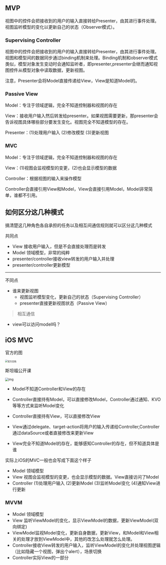 ## MVP

视图中的控件会把接收到的用户的输入直接转给Presenter，由其进行事件处理。视图监听模型的变化以更新自己的状态（Observer模式）。

### Supervising Controller

视图中的控件会把接收到的用户的输入直接转给Presenter，由其进行事件处理。视图和模型间的数据同步通过binding机制来处理。Binding机制和observer模式类似，模型对象发生变动时会通知监听者，即presenter,presenter会继而通知视图控件从模型对象中读取数据，更新视图。

注意，Presenter会将Model直接传递给View，View是知道Model的。

### Passive View

Model：专注于领域逻辑，完全不知道控制器和视图的存在

View：接收用户输入然后转发给presenter。如果视图需要更新，那presenter会告诉视图具体哪些部分要发生变化。视图完全不知道模型的存在。

Presenter：(1)处理用户输入 (2)修改模型 (3)更新视图                                                                                                           
### MVC

Model：专注于领域逻辑，完全不知道控制器和视图的存在

View：(1)视图会监视模型的变更，(2)也会显示模型的数据

Controller：根据视图的输入来操作模型

Controller会直接引用View和Model，View会直接引用Model，Model非常简单，谁都不引用。



## 如何区分这几种模式

搞清楚这几种角色各自承担的任务以及相互间通信规则就可以区分这几种模式

共同点

* View 接收用户输入，但是不会直接处理而是转发
* Model 领域模型，非常的纯粹
* presenter/controller接收view转发的用户输入并处理
* presenter/controller更新模型
----------------------------------
不同点
* 谁来更新视图
	* 视图监听模型变化，更新自己的状态（Supervising Controller）
	* presenter直接更新视图状态（Passive View）


> 相互通信

* view可以访问model吗？

  

## iOS MVC

官方的图

<img src="https://developer.apple.com/library/archive/documentation/General/Conceptual/DevPedia-CocoaCore/Art/model_view_controller_2x.png" alt="官方文档" style="zoom: 50%;" />


斯坦福公开课

<img src="https://upload-images.jianshu.io/upload_images/8829003-4270fb02a1c1c749.png?imageMogr2/auto-orient/strip|imageView2/2/w/700" alt="img" style="zoom: 67%;" />



* Model不知道Controller和View的存在

* Controller直接持有Model，可以直接修改Model，Controller通过通知、KVO等等方式来监听Model变化
* Controller直接持有View，可以直接修改View
* View通过delegate、target-action将用户的输入传递给Controller,Controller通过dataSource或者直接修改来更新View

* View完全不知道Model的存在，能够感知Controller的存在，但不知道具体是谁

实际上iOS的MVC一般也会写成下面这个样子

* Model 领域模型
* View 视图会监视模型的变更，也会显示模型的数据。View直接访问了Model
* Controller  (1)处理用户输入 (2)更新Model (3)监听Model变化 (4)通知View进行更新

### MVVM

* Model 领域模型
* View 监听ViewModel的变化，显示ViewModel的数据，更新ViewModel(双向绑定)
* ViewModel监视Model变化，更新自身数据，更新View，和Model和View相关的处理才放到ViewModel中，其他的改怎么处理就怎么处理。
* Controller接收View转发的用户输入，监听ViewModel的变化并处理视图逻辑（比如隐藏一个视图，弹出个alert），场景切换
* Controller实际View的一部分

